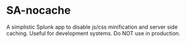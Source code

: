 # SA-nocache
A simplistic Splunk app to disable js/css minification and server side caching. Useful for development systems. Do NOT use in production.
